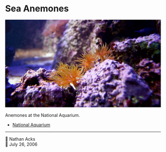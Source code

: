 # Sea Anemones

![Bright orange sea anemones nestled in a cluster of bright purple rocks](assets/03fedf40ae25d07612b053701776f514.webp)

Anemones at the National Aquarium.

* [National Aquarium](http://www.aqua.org/)

- - - -

<span aria-hidden="true">👤</span> Nathan Acks  
<span aria-hidden="true">📅</span> July 26, 2006
